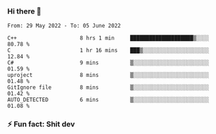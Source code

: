 ### Hi there 👋
<!--START_SECTION:waka-->

```text
From: 29 May 2022 - To: 05 June 2022

C++                    8 hrs 1 min     ████████████████████▒░░░░   80.78 %
C                      1 hr 16 mins    ███▒░░░░░░░░░░░░░░░░░░░░░   12.84 %
C#                     9 mins          ▒░░░░░░░░░░░░░░░░░░░░░░░░   01.59 %
uproject               8 mins          ▒░░░░░░░░░░░░░░░░░░░░░░░░   01.48 %
GitIgnore file         8 mins          ▒░░░░░░░░░░░░░░░░░░░░░░░░   01.42 %
AUTO_DETECTED          6 mins          ▒░░░░░░░░░░░░░░░░░░░░░░░░   01.08 %
```

<!--END_SECTION:waka-->
<!--
**TG4LAaron/TG4LAaron** is a ✨ _special_ ✨ repository because its `README.md` (this file) appears on your GitHub profile.

Here are some ideas to get you started:

- 🔭 I’m currently working on ...
- 🌱 I’m currently learning ...
- 👯 I’m looking to collaborate on ...
- 🤔 I’m looking for help with ...
- 💬 Ask me about ...
- 📫 How to reach me: ...
- 😄 Pronouns: ...
- ⚡ Fun fact: ...
-->
### ⚡ Fun fact: Shit dev
